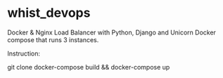 # whist_devops
Docker &amp; Nginx Load Balancer with Python, Django and Unicorn
Docker compose that runs 3 instances.

Instruction:

git clone 
docker-compose build && docker-compose up
